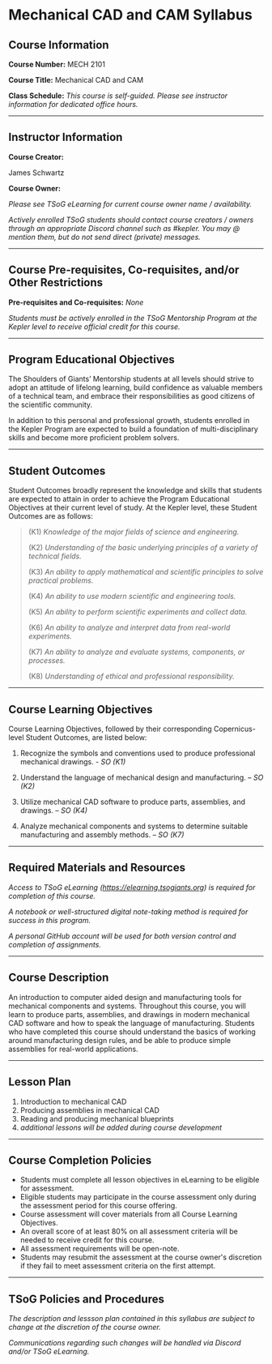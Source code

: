 # Mechanical CAD and CAM Syllabus

## Course Information
**Course Number:** MECH 2101

**Course Title:** Mechanical CAD and CAM


**Class Schedule:**  *This course is self-guided. Please see instructor information for dedicated office hours.*

----
## Instructor Information
**Course Creator:** 

James Schwartz
	
**Course Owner:**

*Please see TSoG eLearning for current course owner name / availability.*

*Actively enrolled TSoG students should contact course creators / owners through an appropriate Discord channel such as #kepler. You may @ mention them, but do not send direct (private) messages.*

----


## Course Pre-requisites, Co-requisites, and/or Other Restrictions
**Pre-requisites and Co-requisites:** *None*

*Students must be actively enrolled in the TSoG Mentorship Program at the Kepler level to receive official credit for this course.*

----

## Program Educational Objectives
The Shoulders of Giants’ Mentorship students at all levels should strive to adopt an attitude of lifelong learning, build confidence as valuable members of a technical team, and embrace their responsibilities as good citizens of the scientific community.

In addition to this personal and professional growth, students enrolled in the Kepler Program are expected to build a foundation of multi-disciplinary skills and become more proficient problem solvers. 

----
## Student Outcomes
Student Outcomes broadly represent the knowledge and skills that students are expected to attain in order to achieve the Program Educational Objectives at their current level of study. At the Kepler level, these Student Outcomes are as follows:

>(K1) *Knowledge of the major fields of science and engineering.*
>
>(K2) *Understanding of the basic underlying principles of a variety of technical fields.*
>
>(K3) *An ability to apply mathematical and scientific principles to solve practical problems.*
>
>(K4) *An ability to use modern scientific and engineering tools.*
>
>(K5) *An ability to perform scientific experiments and collect data.*
>
>(K6) *An ability to analyze and interpret data from real-world experiments.*
>
>(K7) *An ability to analyze and evaluate systems, components, or processes.*
>
>(K8) *Understanding of ethical and professional responsibility.*

----
## Course Learning Objectives
Course Learning Objectives, followed by their corresponding Copernicus-level Student Outcomes, are listed below:

1. Recognize the symbols and conventions used to produce professional mechanical drawings. - *SO (K1)*

3. Understand the language of mechanical design and manufacturing. – *SO (K2)*

2. Utilize mechanical CAD software to produce parts, assemblies, and drawings. – *SO (K4)*

3. Analyze mechanical components and systems to determine suitable manufacturing and assembly methods. – *SO (K7)*

----
## Required Materials and Resources
*Access to TSoG eLearning (https://elearning.tsogiants.org) is required for completion of this course.*

*A notebook or well-structured digital note-taking method is required for success in this program.*

*A personal GitHub account will be used for both version control and completion of assignments.*

----
## Course Description
An introduction to computer aided design and manufacturing tools for mechanical components and systems. Throughout this course, you will learn to produce parts, assemblies, and drawings in modern mechanical CAD software and how to speak the language of manufacturing. Students who have completed this course should understand the basics of working around manufacturing design rules, and be able to produce simple assemblies for real-world applications.

----
## Lesson Plan

1. Introduction to mechanical CAD
2. Producing assemblies in mechanical CAD
3. Reading and producing mechanical blueprints
4. *additional lessons will be added during course development*

----
## Course Completion Policies
* Students must complete all lesson objectives in eLearning to be eligible for assessment.
* Eligible students may participate in the course assessment only during the assessment period for this course offering.
* Course assessment will cover materials from all Course Learning Objectives.
* An overall score of at least 80% on all assessment criteria will be needed to receive credit for this course.
* All assessment requirements will be open-note.
* Students may resubmit the assessment at the course owner's discretion if they fail to meet assessment criteria on the first attempt.

----
## TSoG Policies and Procedures
*The description and lessson plan contained in this syllabus are subject to change at the discretion of the course owner.*

*Communications regarding such changes will be handled via Discord and/or TSoG eLearning.*

